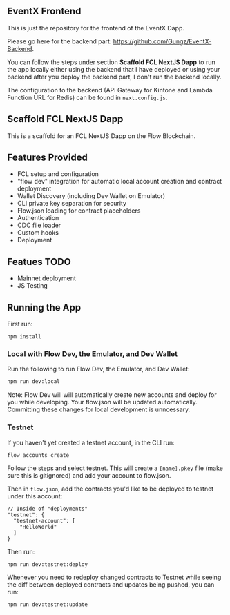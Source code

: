 ## EventX Frontend
This is just the repository for the frontend of the EventX Dapp.

Please go here for the backend part: https://github.com/Gungz/EventX-Backend.

You can follow the steps under section <strong>Scaffold FCL NextJS Dapp</strong> to run the app locally either using the backend that I have deployed or using your backend after you deploy the backend part, I don't run the backend locally.

The configuration to the backend (API Gateway for Kintone and Lambda Function URL for Redis) can be found in `next.config.js`.


## Scaffold FCL NextJS Dapp
This is a scaffold for an FCL NextJS Dapp on the Flow Blockchain.

## Features Provided

- FCL setup and configuration
- "flow dev" integration for automatic local account creation and contract deployment
- Wallet Discovery (including Dev Wallet on Emulator)
- CLI private key separation for security
- Flow.json loading for contract placeholders
- Authentication
- CDC file loader
- Custom hooks
- Deployment 

## Featues TODO

- Mainnet deployment
- JS Testing

## Running the App

First run:

```
npm install
```

### Local with Flow Dev, the Emulator, and Dev Wallet

Run the following to run Flow Dev, the Emulator, and Dev Wallet:

```bash
npm run dev:local
```

Note: Flow Dev will will automatically create new accounts and deploy for you while developing. Your flow.json will be updated automatically. Committing these changes for local development is unncessary.

### Testnet

If you haven't yet created a testnet account, in the CLI run:

```
flow accounts create
```

Follow the steps and select testnet. This will create a `[name].pkey` file (make sure this is gitignored) and add your account to flow.json.

Then in `flow.json`, add the contracts you'd like to be deployed to testnet under this account:

```
// Inside of "deployments"
"testnet": {
  "testnet-account": [
    "HelloWorld"
  ]
}
```

Then run:

```
npm run dev:testnet:deploy
``` 

Whenever you need to redeploy changed contracts to Testnet while seeing the diff between deployed contracts and updates being pushed, you can run:

```
npm run dev:testnet:update
```